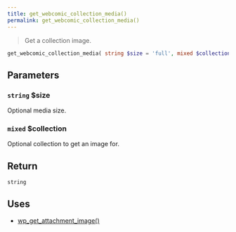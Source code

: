 ```yaml
---
title: get_webcomic_collection_media()
permalink: get_webcomic_collection_media()
---
```


> Get a collection image.

```php
get_webcomic_collection_media( string $size = 'full', mixed $collection = null ) : string
```

## Parameters

### `string` $size
Optional media size.

### `mixed` $collection
Optional collection to get an image for.

## Return

`string`

## Uses
- [wp_get_attachment_image()](https://developer.wordpress.org/reference/functions/wp_get_attachment_image/)

